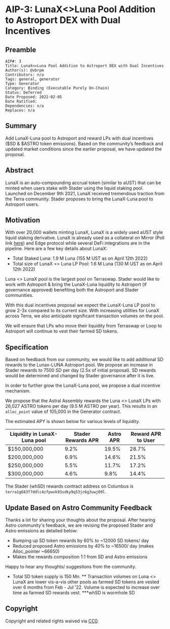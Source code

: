 # AIP-3: LunaX<>Luna Pool Addition to Astroport DEX with Dual Incentives

## Preamble
```
AIP#: 3
Title: LunaX<>Luna Pool Addition to Astroport DEX with Dual Incentives
Author(s): @vbrpm
Contributors: n/a
Tags: general, generator
Type: Generator
Category: Binding (Executable Purely On-Chain)
Status: Deferred
Date Proposed: 2022-02-05
Date Ratified:
Dependencies: n/a
Replaces: n/a
```

## Summary

Add LunaX-Luna pool to Astroport and reward LPs with dual incentives ($SD & $ASTRO token emissions). Based on the community’s feedback and updated market conditions since the earlier proposal, we have updated the proposal.

## Abstract

LunaX is an auto-compounding accrual token (similar to aUST) that can be minted when users stake with Stader using the liquid staking pool. Launched on December 9th 2021, LunaX received tremendous traction from the Terra community. Stader proposes to bring the LunaX-Luna pool to Astroport users.

## Motivation

With over 20,000 wallets minting LunaX, LunaX is a widely used aUST style liquid staking derivative. LunaX is already used as a collateral on Mirror (Poll link [here](https://mirrorprotocol.app/#/gov/poll/225)) and Edge protocol while several DeFi integrations are in the pipeline. Here are a few key details about LunaX:

* Total Staked Luna: 1.9 M Luna (155 M UST as on April 12th 2022)
* Total size of LunaX <> Luna LP Pool: 1.6 M Luna (130 M UST as on April 12th 2022)

Luna <> LunaX pool is the largest pool on Terraswap. Stader would like to work with Astroport & bring the LunaX-Luna liquidity to Astroport (if governance approved) benefiting both the Astroport and Stader communities.

With this dual incentives proposal we expect the LunaX-Luna LP pool to grow 2-3x compared to its current size. With increasing utilities for LunaX across Terra, we also anticipate significant transaction volumes on the pool.

We will ensure that LPs who move their liquidity from Terraswap or Loop to Astroport will continue to vest their farmed SD tokens.

## Specification

Based on feedback from our community, we would like to add additional SD rewards to the Lunax-LUNA Astroport pool. We propose an increase in Stader rewards to 7500 SD per day (2.5x of initial proposal). SD rewards would be determined and changed by Stader governance after it is live.

In order to further grow the LunaX-Luna pool, we propose a dual incentive mechanism.

We propose that the Astral Assembly rewards the Luna <> LunaX LPs with 26,027 ASTRO tokens per day (9.5 M ASTRO per year). This results in an `alloc_point` value of 105,000 in the Generator contract.

The estimated APY is shown below for various levels of liquidity.

|Liquidity in LunaX-Luna pool|Stader Rewards APR|Astro APR|Reward APR to User|
| --- | --- | --- | --- |
|$150,000,000|9.2%|19.5%|28.7%|
|$200,000,000|6.9%|14.6%|21.5%|
|$250,000,000|5.5%|11.7%|17.2%|
|$300,000,000|4.6%|9.8%|14.4%|

The Stader (whSD) rewards contract address on Columbus is `terra1g683f7ddlc4zfpwvk93sdky9q53jc6g3uwj09l`.

## Update Based on Astro Community Feedback

Thanks a lot for sharing your thoughts about the proposal. After hearing Astro community's feedback, we are revising the proposed Stader and Astro emissions as detailed below:

- Bumping up SD token rewards by 60% to ~12000 SD tokens/ day
- Reduced proposed Astro emissions by 40% to ~16500/ day (makes Alloc_pointer ~66650)
- Makes the rewards composition 1:1 from SD and Astro emissions

Happy to hear any thoughts/ suggestions from the community.

* Total SD token supply is 150 Mn. 
** Transaction volumes on Luna <> LunaX are lower vis-a-vis other pools as farmed SD tokens are vested over 6 months from Feb - Jul ’22. Volume is expected to increase over time as farmed SD rewards vest.
***whSD is wormhole SD

## Copyright

Copyright and related rights waived via [CC0](https://creativecommons.org/publicdomain/zero/1.0/).
